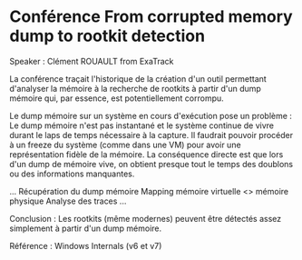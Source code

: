 # Conférence From corrupted memory dump to rootkit detection

Speaker : Clément ROUAULT from ExaTrack

La conférence traçait l'historique de la création d'un outil permettant d'analyser la mémoire à la recherche de rootkits à partir d'un dump mémoire qui, par essence, est potentiellement corrompu.

Le dump mémoire sur un système en cours d'exécution pose un problème : Le dump mémoire n'est pas instantané et le système continue de vivre durant le laps de temps nécessaire à la capture. Il faudrait pouvoir procéder à un freeze du système (comme dans une VM) pour avoir une représentation fidèle de la mémoire.
La conséquence directe est que lors d'un dump de mémoire vive, on obtient presque tout le temps des doublons ou des informations manquantes.

...
Récupération du dump mémoire
Mapping mémoire virtuelle <> mémoire physique
Analyse des traces
...

Conclusion : Les rootkits (même modernes) peuvent être détectés assez simplement à partir d'un dump mémoire.

Référence : Windows Internals (v6 et v7)
